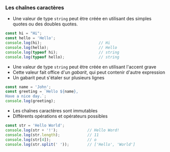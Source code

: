 ### Les chaînes caractères

<div class="r-stack">

<div class="fragment fade-out" data-fragment-index="1">

* Une valeur de type `string` peut être créée en utilisant des simples quotes ou des doubles quotes.
```javascript
const hi = "Hi";
const hello = 'Hello';
console.log(hi);                         // Hi
console.log(hello);                      // Hello
console.log(typeof hi);                  // string
console.log(typeof hello);               // string
```

</div>

<div class="fragment fade-in-then-out" data-fragment-index="1">

* Une valeur de type `string` peut être créée en utilisant l'accent grave
* Cette valeur fait office d'un *gabarit*, qui peut contenir d'autre expression
* Un gabarit peut s'étaler sur plusieurs lignes

```javascript [2-3]
const name = 'John';
const greeting = `Hello ${name},
Have a nice day.`;
console.log(greeting);
```

</div>

<div class="fragment">

* Les chaînes caractères sont immutables
* Différents opérations et opérateurs possibles

```javascript
const str = 'Hello World';
console.log(str + '!');             // Hello Word!
console.log(str.length);            // 11
console.log(str[4]);                // o
console.log(str.split(' '));        // ['Hello', 'World']
```

</div>

</div>
